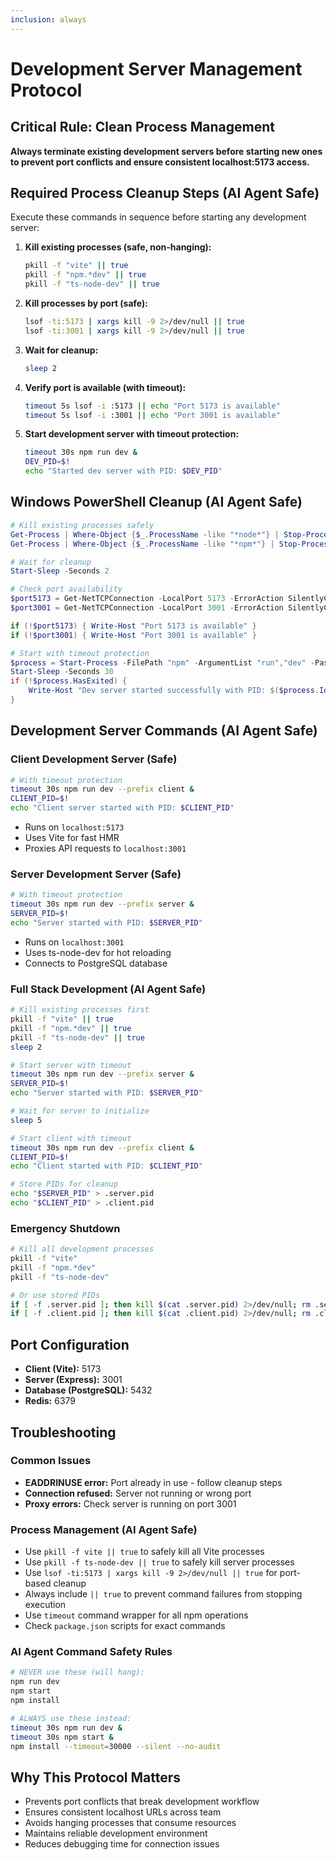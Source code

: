 ```yaml
---
inclusion: always
---
```


# Development Server Management Protocol

## Critical Rule: Clean Process Management

**Always terminate existing development servers before starting new ones to prevent port conflicts and ensure consistent localhost:5173 access.**

## Required Process Cleanup Steps (AI Agent Safe)

Execute these commands in sequence before starting any development server:

1. **Kill existing processes (safe, non-hanging):**
   ```bash
   pkill -f "vite" || true
   pkill -f "npm.*dev" || true
   pkill -f "ts-node-dev" || true
   ```

2. **Kill processes by port (safe):**
   ```bash
   lsof -ti:5173 | xargs kill -9 2>/dev/null || true
   lsof -ti:3001 | xargs kill -9 2>/dev/null || true
   ```

3. **Wait for cleanup:**
   ```bash
   sleep 2
   ```

4. **Verify port is available (with timeout):**
   ```bash
   timeout 5s lsof -i :5173 || echo "Port 5173 is available"
   timeout 5s lsof -i :3001 || echo "Port 3001 is available"
   ```

5. **Start development server with timeout protection:**
   ```bash
   timeout 30s npm run dev &
   DEV_PID=$!
   echo "Started dev server with PID: $DEV_PID"
   ```

## Windows PowerShell Cleanup (AI Agent Safe)

```powershell
# Kill existing processes safely
Get-Process | Where-Object {$_.ProcessName -like "*node*"} | Stop-Process -Force -ErrorAction SilentlyContinue
Get-Process | Where-Object {$_.ProcessName -like "*npm*"} | Stop-Process -Force -ErrorAction SilentlyContinue

# Wait for cleanup
Start-Sleep -Seconds 2

# Check port availability
$port5173 = Get-NetTCPConnection -LocalPort 5173 -ErrorAction SilentlyContinue
$port3001 = Get-NetTCPConnection -LocalPort 3001 -ErrorAction SilentlyContinue

if (!$port5173) { Write-Host "Port 5173 is available" }
if (!$port3001) { Write-Host "Port 3001 is available" }

# Start with timeout protection
$process = Start-Process -FilePath "npm" -ArgumentList "run","dev" -PassThru -NoNewWindow
Start-Sleep -Seconds 30
if (!$process.HasExited) { 
    Write-Host "Dev server started successfully with PID: $($process.Id)"
}
```

## Development Server Commands (AI Agent Safe)

### Client Development Server (Safe)
```bash
# With timeout protection
timeout 30s npm run dev --prefix client &
CLIENT_PID=$!
echo "Client server started with PID: $CLIENT_PID"
```
- Runs on `localhost:5173`
- Uses Vite for fast HMR
- Proxies API requests to `localhost:3001`

### Server Development Server (Safe)
```bash
# With timeout protection
timeout 30s npm run dev --prefix server &
SERVER_PID=$!
echo "Server started with PID: $SERVER_PID"
```
- Runs on `localhost:3001`
- Uses ts-node-dev for hot reloading
- Connects to PostgreSQL database

### Full Stack Development (AI Agent Safe)
```bash
# Kill existing processes first
pkill -f "vite" || true
pkill -f "npm.*dev" || true
pkill -f "ts-node-dev" || true
sleep 2

# Start server with timeout
timeout 30s npm run dev --prefix server &
SERVER_PID=$!
echo "Server started with PID: $SERVER_PID"

# Wait for server to initialize
sleep 5

# Start client with timeout
timeout 30s npm run dev --prefix client &
CLIENT_PID=$!
echo "Client started with PID: $CLIENT_PID"

# Store PIDs for cleanup
echo "$SERVER_PID" > .server.pid
echo "$CLIENT_PID" > .client.pid
```

### Emergency Shutdown
```bash
# Kill all development processes
pkill -f "vite"
pkill -f "npm.*dev"
pkill -f "ts-node-dev"

# Or use stored PIDs
if [ -f .server.pid ]; then kill $(cat .server.pid) 2>/dev/null; rm .server.pid; fi
if [ -f .client.pid ]; then kill $(cat .client.pid) 2>/dev/null; rm .client.pid; fi
```

## Port Configuration

- **Client (Vite):** 5173
- **Server (Express):** 3001
- **Database (PostgreSQL):** 5432
- **Redis:** 6379

## Troubleshooting

### Common Issues
- **EADDRINUSE error:** Port already in use - follow cleanup steps
- **Connection refused:** Server not running or wrong port
- **Proxy errors:** Check server is running on port 3001

### Process Management (AI Agent Safe)
- Use `pkill -f vite || true` to safely kill all Vite processes
- Use `pkill -f ts-node-dev || true` to safely kill server processes  
- Use `lsof -ti:5173 | xargs kill -9 2>/dev/null || true` for port-based cleanup
- Always include `|| true` to prevent command failures from stopping execution
- Use `timeout` command wrapper for all npm operations
- Check `package.json` scripts for exact commands

### AI Agent Command Safety Rules
```bash
# NEVER use these (will hang):
npm run dev
npm start
npm install

# ALWAYS use these instead:
timeout 30s npm run dev &
timeout 30s npm start &
npm install --timeout=30000 --silent --no-audit
```

## Why This Protocol Matters

- Prevents port conflicts that break development workflow
- Ensures consistent localhost URLs across team
- Avoids hanging processes that consume resources
- Maintains reliable development environment
- Reduces debugging time for connection issues